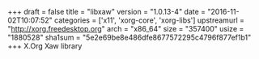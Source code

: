 +++
draft = false
title = "libxaw"
version = "1.0.13-4"
date = "2016-11-02T10:07:52"
categories = ['x11', 'xorg-core', 'xorg-libs']
upstreamurl = "http://xorg.freedesktop.org"
arch = "x86_64"
size = "357400"
usize = "1880528"
sha1sum = "5e2e69be8e486dfe8677572295c4796f877ef1b1"
+++
X.Org Xaw library